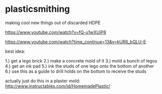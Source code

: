 # plasticsmithing
making cool new things out of discarded HDPE

https://www.youtube.com/watch?v=fQ-u1wXUiP8

https://www.youtube.com/watch?time_continue=13&v=kUR6_bQLU-E

best idea:

1.) get a lego brick
2.) make a concrete mold of it
3.) mold a bunch of legos
4.) get an ink pad
5.) ink the studs of one lego onto the bottom of another
6.) use this as a guide to drill holds on the bottom to receive the studs

actually just do this in a plaster mold:
http://www.instructables.com/id/HomemadePlastic/
